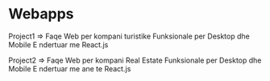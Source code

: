 # Webapps
Project1 => Faqe Web per kompani turistike
Funksionale per Desktop dhe Mobile
E ndertuar me React.js

Project2 => Faqe Web per kompani Real Estate
Funksionale per Desktop dhe Mobile
E ndertuar me ane te React.js



 


